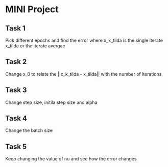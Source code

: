 # MINI Project

## Task 1
Pick different epochs and find the error where x_k_tilda is the single iterate x_tilda or the iterate avergae

## Task 2
Change x_0 to relate the ||x_k_tilda - x_tilda|| with the number of iterations

## Task 3
Change step size, initila step size and alpha

## Task 4
Change the batch size

## Task 5
Keep changing the value of nu and see how the error changes
